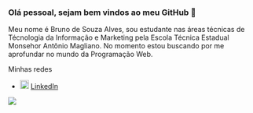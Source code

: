 ### Olá pessoal, sejam bem vindos ao meu GitHub 👋

Meu nome é Bruno de Souza Alves, sou estudante nas áreas técnicas de Técnologia da Informação e Marketing pela Escola Técnica Estadual Monsehor Antônio Magliano. No momento estou buscando por me aprofundar no mundo da Programação Web.

Minhas redes
<ul>    </li>
  <li>
    <img src="https://user-images.githubusercontent.com/30157522/87161827-6cd77380-c29b-11ea-902a-725eeed60745.png" width="18" alt="Linkedin"> 
    <a href="www.linkedin.com/in/bruno-de-souza-alves-271ab41b1 target="_blank" title="My LinkedIn">LinkedIn</a>
  </li>
</ul>

![](https://github-readme-stats.vercel.app/api?username=Bruno015)
<!--
**iurygdeoliveira/iurygdeoliveira** is a ✨ _special_ ✨ repository because its `README.md` (this file) appears on your GitHub profile.

Here are some ideas to get you started:
- Hi there 👋
- 🔭 I’m currently working on ...
- 🌱 I’m currently learning ...
- 👯 I’m looking to collaborate on ...
- 🤔 I’m looking for help with ...
- 💬 Ask me about ...
- 📫 How to reach me: ...
- 😄 Pronouns: ...
- ⚡ Fun fact: ...
-->
